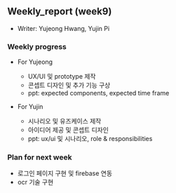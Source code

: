 ## Weekly_report (week9)
+ Writer: Yujeong Hwang, Yujin Pi

### Weekly progress
+ For Yujeong
  + UX/UI 및 prototype 제작
  + 콘셉트 디자인 및 추가 기능 구상 
  + ppt: expected components, expected time frame


+ For Yujin
  + 시나리오 및 유즈케이스 제작
  + 아이디어 제공 및 콘셉트 디자인
  + ppt: ux/ui 및 시나리오, role & responsibilities

### Plan for next week
+ 로그인 페이지 구현 및 firebase 연동
+ ocr 기술 구현
